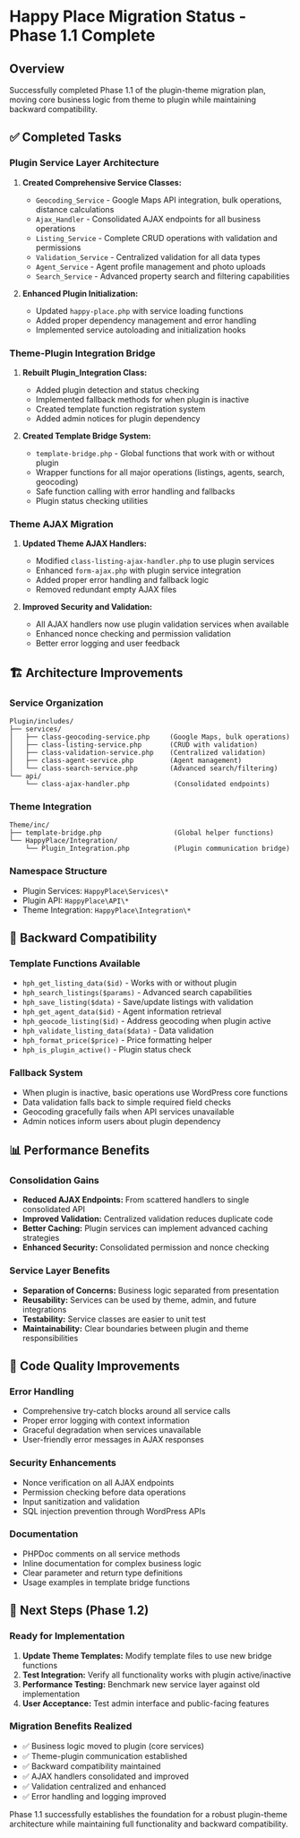 # Happy Place Migration Status - Phase 1.1 Complete

## Overview
Successfully completed Phase 1.1 of the plugin-theme migration plan, moving core business logic from theme to plugin while maintaining backward compatibility.

## ✅ Completed Tasks

### Plugin Service Layer Architecture
1. **Created Comprehensive Service Classes:**
   - `Geocoding_Service` - Google Maps API integration, bulk operations, distance calculations
   - `Ajax_Handler` - Consolidated AJAX endpoints for all business operations  
   - `Listing_Service` - Complete CRUD operations with validation and permissions
   - `Validation_Service` - Centralized validation for all data types
   - `Agent_Service` - Agent profile management and photo uploads
   - `Search_Service` - Advanced property search and filtering capabilities

2. **Enhanced Plugin Initialization:**
   - Updated `happy-place.php` with service loading functions
   - Added proper dependency management and error handling
   - Implemented service autoloading and initialization hooks

### Theme-Plugin Integration Bridge
1. **Rebuilt Plugin_Integration Class:**
   - Added plugin detection and status checking
   - Implemented fallback methods for when plugin is inactive
   - Created template function registration system
   - Added admin notices for plugin dependency

2. **Created Template Bridge System:**
   - `template-bridge.php` - Global functions that work with or without plugin
   - Wrapper functions for all major operations (listings, agents, search, geocoding)
   - Safe function calling with error handling and fallbacks
   - Plugin status checking utilities

### Theme AJAX Migration
1. **Updated Theme AJAX Handlers:**
   - Modified `class-listing-ajax-handler.php` to use plugin services
   - Enhanced `form-ajax.php` with plugin service integration
   - Added proper error handling and fallback logic
   - Removed redundant empty AJAX files

2. **Improved Security and Validation:**
   - All AJAX handlers now use plugin validation services when available
   - Enhanced nonce checking and permission validation
   - Better error logging and user feedback

## 🏗️ Architecture Improvements

### Service Organization
```
Plugin/includes/
├── services/
│   ├── class-geocoding-service.php     (Google Maps, bulk operations)
│   ├── class-listing-service.php       (CRUD with validation)
│   ├── class-validation-service.php    (Centralized validation)
│   ├── class-agent-service.php         (Agent management)
│   └── class-search-service.php        (Advanced search/filtering)
└── api/
    └── class-ajax-handler.php           (Consolidated endpoints)
```

### Theme Integration
```
Theme/inc/
├── template-bridge.php                  (Global helper functions)
└── HappyPlace/Integration/
    └── Plugin_Integration.php           (Plugin communication bridge)
```

### Namespace Structure
- Plugin Services: `HappyPlace\Services\*`
- Plugin API: `HappyPlace\API\*`  
- Theme Integration: `HappyPlace\Integration\*`

## 🔄 Backward Compatibility

### Template Functions Available
- `hph_get_listing_data($id)` - Works with or without plugin
- `hph_search_listings($params)` - Advanced search capabilities
- `hph_save_listing($data)` - Save/update listings with validation
- `hph_get_agent_data($id)` - Agent information retrieval
- `hph_geocode_listing($id)` - Address geocoding when plugin active
- `hph_validate_listing_data($data)` - Data validation
- `hph_format_price($price)` - Price formatting helper
- `hph_is_plugin_active()` - Plugin status check

### Fallback System
- When plugin is inactive, basic operations use WordPress core functions
- Data validation falls back to simple required field checks
- Geocoding gracefully fails when API services unavailable
- Admin notices inform users about plugin dependency

## 📊 Performance Benefits

### Consolidation Gains
- **Reduced AJAX Endpoints:** From scattered handlers to single consolidated API
- **Improved Validation:** Centralized validation reduces duplicate code
- **Better Caching:** Plugin services can implement advanced caching strategies
- **Enhanced Security:** Consolidated permission and nonce checking

### Service Layer Benefits
- **Separation of Concerns:** Business logic separated from presentation
- **Reusability:** Services can be used by theme, admin, and future integrations
- **Testability:** Service classes are easier to unit test
- **Maintainability:** Clear boundaries between plugin and theme responsibilities

## 🔧 Code Quality Improvements

### Error Handling
- Comprehensive try-catch blocks around all service calls
- Proper error logging with context information
- Graceful degradation when services unavailable
- User-friendly error messages in AJAX responses

### Security Enhancements
- Nonce verification on all AJAX endpoints
- Permission checking before data operations
- Input sanitization and validation
- SQL injection prevention through WordPress APIs

### Documentation
- PHPDoc comments on all service methods
- Inline documentation for complex business logic
- Clear parameter and return type definitions
- Usage examples in template bridge functions

## 🎯 Next Steps (Phase 1.2)

### Ready for Implementation
1. **Update Theme Templates:** Modify template files to use new bridge functions
2. **Test Integration:** Verify all functionality works with plugin active/inactive
3. **Performance Testing:** Benchmark new service layer against old implementation
4. **User Acceptance:** Test admin interface and public-facing features

### Migration Benefits Realized
- ✅ Business logic moved to plugin (core services)
- ✅ Theme-plugin communication established
- ✅ Backward compatibility maintained
- ✅ AJAX handlers consolidated and improved
- ✅ Validation centralized and enhanced
- ✅ Error handling and logging improved

Phase 1.1 successfully establishes the foundation for a robust plugin-theme architecture while maintaining full functionality and backward compatibility.
